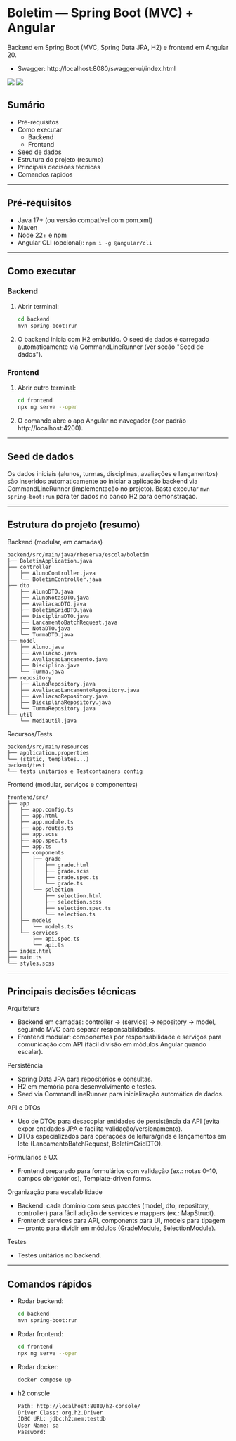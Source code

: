# Boletim — Spring Boot (MVC) + Angular

Backend em Spring Boot (MVC, Spring Data JPA, H2) e frontend em Angular 20.

- Swagger: http://localhost:8080/swagger-ui/index.html

![](./img1.png)
![](./img2.png)

## Sumário
- Pré-requisitos
- Como executar
  - Backend
  - Frontend
- Seed de dados
- Estrutura do projeto (resumo)
- Principais decisões técnicas
- Comandos rápidos

---

## Pré-requisitos
- Java 17+ (ou versão compatível com pom.xml)
- Maven
- Node 22+ e npm
- Angular CLI (opcional): `npm i -g @angular/cli`

---

## Como executar

### Backend
1. Abrir terminal:
   ```bash
   cd backend
   mvn spring-boot:run
   ```
2. O backend inicia com H2 embutido. O seed de dados é carregado automaticamente via CommandLineRunner (ver seção "Seed de dados").

### Frontend
1. Abrir outro terminal:
   ```bash
   cd frontend
   npx ng serve --open
   ```
2. O comando abre o app Angular no navegador (por padrão http://localhost:4200).

---

## Seed de dados
Os dados iniciais (alunos, turmas, disciplinas, avaliações e lançamentos) são inseridos automaticamente ao iniciar a aplicação backend via CommandLineRunner (implementação no projeto). Basta executar `mvn spring-boot:run` para ter dados no banco H2 para demonstração.

---

## Estrutura do projeto (resumo)

Backend (modular, em camadas)
```
backend/src/main/java/rheserva/escola/boletim
├── BoletimApplication.java
├── controller
│   ├── AlunoController.java
│   └── BoletimController.java
├── dto
│   ├── AlunoDTO.java
│   ├── AlunoNotasDTO.java
│   ├── AvaliacaoDTO.java
│   ├── BoletimGridDTO.java
│   ├── DisciplinaDTO.java
│   ├── LancamentoBatchRequest.java
│   ├── NotaDTO.java
│   └── TurmaDTO.java
├── model
│   ├── Aluno.java
│   ├── Avaliacao.java
│   ├── AvaliacaoLancamento.java
│   ├── Disciplina.java
│   └── Turma.java
├── repository
│   ├── AlunoRepository.java
│   ├── AvaliacaoLancamentoRepository.java
│   ├── AvaliacaoRepository.java
│   ├── DisciplinaRepository.java
│   └── TurmaRepository.java
└── util
    └── MediaUtil.java
```

Recursos/Tests
```
backend/src/main/resources
├── application.properties
└── (static, templates...)
backend/test
└── tests unitários e Testcontainers config
```

Frontend (modular, serviços e componentes)
```
frontend/src/
├── app
│   ├── app.config.ts
│   ├── app.html
│   ├── app.module.ts
│   ├── app.routes.ts
│   ├── app.scss
│   ├── app.spec.ts
│   ├── app.ts
│   ├── components
│   │   ├── grade
│   │   │   ├── grade.html
│   │   │   ├── grade.scss
│   │   │   ├── grade.spec.ts
│   │   │   └── grade.ts
│   │   └── selection
│   │       ├── selection.html
│   │       ├── selection.scss
│   │       ├── selection.spec.ts
│   │       └── selection.ts
│   ├── models
│   │   └── models.ts
│   └── services
│       ├── api.spec.ts
│       └── api.ts
├── index.html
├── main.ts
└── styles.scss
```

---

## Principais decisões técnicas

Arquitetura
- Backend em camadas: controller → (service) → repository → model, seguindo MVC para separar responsabilidades.
- Frontend modular: componentes por responsabilidade e serviços para comunicação com API (fácil divisão em módulos Angular quando escalar).

Persistência
- Spring Data JPA para repositórios e consultas.
- H2 em memória para desenvolvimento e testes.
- Seed via CommandLineRunner para inicialização automática de dados.

API e DTOs
- Uso de DTOs para desacoplar entidades de persistência da API (evita expor entidades JPA e facilita validação/versionamento).
- DTOs especializados para operações de leitura/grids e lançamentos em lote (LancamentoBatchRequest, BoletimGridDTO).

Formulários e UX
- Frontend preparado para formulários com validação (ex.: notas 0–10, campos obrigatórios), Template-driven forms.

Organização para escalabilidade
- Backend: cada domínio com seus pacotes (model, dto, repository, controller) para fácil adição de services e mappers (ex.: MapStruct).
- Frontend: services para API, components para UI, models para tipagem — pronto para dividir em módulos (GradeModule, SelectionModule).

Testes
- Testes unitários no backend.

---

## Comandos rápidos
- Rodar backend:
  ```bash
  cd backend
  mvn spring-boot:run
  ```
- Rodar frontend:
  ```bash
  cd frontend
  npx ng serve --open
  ```
- Rodar docker:
  ```bash
  docker compose up
  ```
- h2 console
  ```bash
  Path: http://localhost:8080/h2-console/
  Driver Class: org.h2.Driver
  JDBC URL: jdbc:h2:mem:testdb
  User Name: sa
  Password:
  ```
